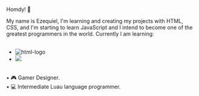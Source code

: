 Homdy! 👋

My name is Ezequiel, I'm learning and creating my projects with HTML, CSS, and I'm starting to learn JavaScript and I intend to become one of the greatest programmers in the world.
Currently I am learning:
<br>
<br>
- <img src="https://img.shields.io/badge/HTML5-E34F26?style=for-the-badge&logo=html5&logoColor=white" alt="html-logo" />
- <img src="https://img.shields.io/badge/CSS3-1572B6?style=for-the-badge&logo=css3&logoColor=white" />
<br>
• 🎮 Gamer Designer.
<br>
• 💻 Intermediate Luau language programmer.

